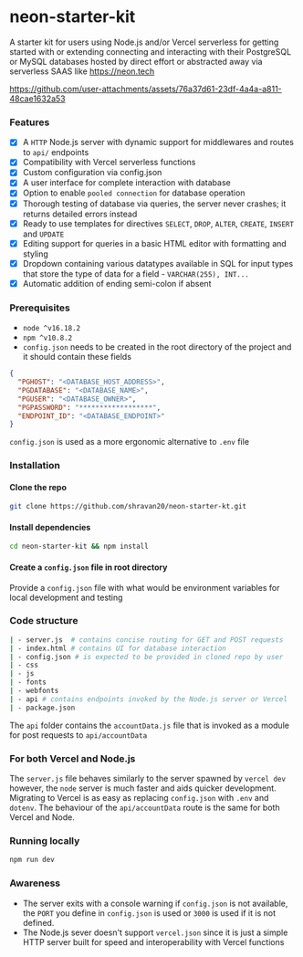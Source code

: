 # neon-starter-kit
A starter kit for users using Node.js and/or Vercel serverless for getting started with or extending connecting and interacting with their PostgreSQL or MySQL databases hosted by direct effort or abstracted away via serverless SAAS like https://neon.tech

https://github.com/user-attachments/assets/76a37d61-23df-4a4a-a811-48cae1632a53

### Features
- [x] A `HTTP` Node.js server with dynamic support for middlewares and routes to `api/` endpoints
- [x] Compatibility with Vercel serverless functions
- [x] Custom configuration via config.json
- [x] A user interface for complete interaction with database
- [x] Option to enable `pooled connection` for database operation
- [x] Thorough testing of database via queries, the server never crashes; it returns detailed errors instead
- [x] Ready to use templates for directives `SELECT`, `DROP`, `ALTER`, `CREATE`, `INSERT` and `UPDATE`
- [x] Editing support for queries in a basic HTML editor with formatting and styling
- [x] Dropdown containing various datatypes available in SQL for input types that store the type of data for a field - `VARCHAR(255), INT...`
- [x] Automatic addition of ending semi-colon if absent

### Prerequisites
+ `node ^v16.18.2`
+ `npm ^v10.8.2`
+ `config.json` needs to be created in the root directory of the project and it should contain these fields
```json
{
  "PGHOST": "<DATABASE_HOST_ADDRESS>",
  "PGDATABASE": "<DATABASE_NAME>",
  "PGUSER": "<DATABASE_OWNER>",
  "PGPASSWORD": "******************",
  "ENDPOINT_ID": "<DATABASE_ENDPOINT>"
}
```
`config.json` is used as a more ergonomic alternative to `.env` file
 
### Installation
#### Clone the repo
```sh
git clone https://github.com/shravan20/neon-starter-kt.git
```
#### Install dependencies
```sh
cd neon-starter-kit && npm install
```
#### Create a `config.json` file in root directory
Provide a `config.json` file with what would be environment variables for local development and testing

### Code structure
```sh
| - server.js  # contains concise routing for GET and POST requests
| - index.html # contains UI for database interaction
| - config.json # is expected to be provided in cloned repo by user
| - css
| - js
| - fonts
| - webfonts
| - api # contains endpoints invoked by the Node.js server or Vercel
| - package.json 
```
The `api` folder contains the `accountData.js` file that is invoked as a module for post requests to `api/accountData`

### For both Vercel and Node.js
The `server.js` file behaves similarly to the server spawned by `vercel dev` however, the `node` server is much faster and aids quicker development. Migrating to Vercel is as easy as replacing `config.json` with `.env` and `dotenv`. The behaviour of the `api/accountData` route is the same for both Vercel and Node.

### Running locally
```sh
npm run dev
```
### Awareness
+ The server exits with a console warning if `config.json` is not available, the `PORT` you define in `config.json` is used or `3000` is used if it is not defined.
+ The Node.js sever doesn't support `vercel.json` since it is just a simple HTTP server built for speed and interoperability with Vercel functions

